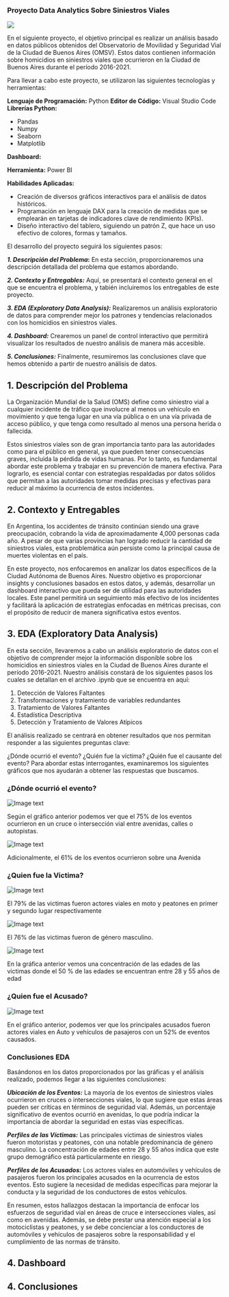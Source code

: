 ### Proyecto Data Analytics Sobre Siniestros Viales

![](https://www.autopista.es/uploads/s1/56/95/38/2/article-se-debe-llamar-a-los-accidentes-de-trafico-siniestro-vial-101778-542913d2a7f82.jpeg)

En el siguiente proyecto, el objetivo principal es realizar un análisis basado en datos públicos obtenidos del Observatorio de Movilidad y Seguridad Vial de la Ciudad de Buenos Aires (OMSV). Estos datos contienen información sobre homicidios en siniestros viales que ocurrieron en la Ciudad de Buenos Aires durante el período 2016-2021.

Para llevar a cabo este proyecto, se utilizaron las siguientes tecnologías y herramientas:

**Lenguaje de Programación:** Python
**Editor de Código:** Visual Studio Code
**Librerías Python:**
+ Pandas
+ Numpy
+ Seaborn
+ Matplotlib

**Dashboard:**

**Herramienta:** Power BI

**Habilidades Aplicadas:**
+ Creación de diversos gráficos interactivos para el análisis de datos históricos.
+ Programación en lenguaje DAX para la creación de medidas que se emplearán en tarjetas de indicadores clave de rendimiento (KPIs).
+ Diseño interactivo del tablero, siguiendo un patrón Z, que hace un uso efectivo de colores, formas y tamaños.

El desarrollo del proyecto seguirá los siguientes pasos:

***1. Descripción del Problema*:** En esta sección, proporcionaremos una descripción detallada del problema que estamos abordando.

***2. Contexto y Entregables:*** Aquí, se presentará el contexto general en el que se encuentra el problema, y tabién incluiremos los entregables de este proyecto.

***3. EDA (Exploratory Data Analysis):*** Realizaremos un análisis exploratorio de datos para comprender mejor los patrones y tendencias relacionados con los homicidios en siniestros viales.

***4. Dashboard:*** Crearemos un panel de control interactivo que permitirá visualizar los resultados de nuestro análisis de manera más accesible.

***5. Conclusiones:*** Finalmente, resumiremos las conclusiones clave que hemos obtenido a partir de nuestro análisis de datos.

## 1. Descripción del Problema

La Organización Mundial de la Salud (OMS) define como siniestro vial a cualquier incidente de tráfico que involucre al menos un vehículo en movimiento y que tenga lugar en una vía pública o en una vía privada de acceso público, y que tenga como resultado al menos una persona herida o fallecida.

Estos siniestros viales son de gran importancia tanto para las autoridades como para el público en general, ya que pueden tener consecuencias graves, incluida la pérdida de vidas humanas. Por lo tanto, es fundamental abordar este problema y trabajar en su prevención de manera efectiva. Para lograrlo, es esencial contar con estrategias respaldadas por datos sólidos que permitan a las autoridades tomar medidas precisas y efectivas para reducir al máximo la ocurrencia de estos incidentes.

## 2. Contexto y Entregables

En Argentina, los accidentes de tránsito continúan siendo una grave preocupación, cobrando la vida de aproximadamente 4,000 personas cada año. A pesar de que varias provincias han logrado reducir la cantidad de siniestros viales, esta problemática aún persiste como la principal causa de muertes violentas en el país.

En este proyecto, nos enfocaremos en analizar los datos específicos de la Ciudad Autónoma de Buenos Aires. Nuestro objetivo es proporcionar insights y conclusiones basados en estos datos, y además, desarrollar un dashboard interactivo que pueda ser de utilidad para las autoridades locales. Este panel permitirá un seguimiento más efectivo de los incidentes y facilitará la aplicación de estrategias enfocadas en métricas precisas, con el propósito de reducir de manera significativa estos eventos.

## 3. EDA (Exploratory Data Analysis)

En esta sección, llevaremos a cabo un análisis exploratorio de datos con el objetivo de comprender mejor la información disponible sobre los homicidios en siniestros viales en la Ciudad de Buenos Aires durante el período 2016-2021. Nuestro análisis constará de los siguientes pasos los cuales se detallan en el archivo .ipynb que se encuentra en aquí:

1. Detección de Valores Faltantes
2. Transformaciones y tratamiento de variables redundantes
3. Tratamiento de Valores Faltantes
4. Estadística Descriptiva
5. Detección y Tratamiento de Valores Atípicos

El análisis realizado se centrará en obtener resultados que nos permitan responder a las siguientes preguntas clave:

¿Dónde ocurrió el evento?
¿Quién fue la víctima?
¿Quién fue el causante del evento?
Para abordar estas interrogantes, examinaremos los siguientes gráficos que nos ayudarán a obtener las respuestas que buscamos.

### ¿Dónde ocurrió el evento?

![Image text](https://github.com/ctorres2747/Proyecto-Data-Analytics-Siniestros-Viales/blob/main/Imagenes/Countplot_Cruce.png)

Según el gráfico anterior podemos ver que el 75% de los eventos ocurrieron en un cruce o intersección vial entre avenidas, calles o autopistas.

![Image text](https://github.com/ctorres2747/Proyecto-Data-Analytics-Siniestros-Viales/blob/main/Imagenes/Countplot_TIPO_DE_CALLE.png)

Adicionalmente, el 61% de los eventos ocurrieron sobre una Avenida

### ¿Quien fue la Victima?

![Image text](https://github.com/ctorres2747/Proyecto-Data-Analytics-Siniestros-Viales/blob/main/Imagenes/Countplot_Victima.png)

El 79% de las victimas fueron actores viales en moto y peatones en primer y segundo lugar respectivamente

![Image text](https://github.com/ctorres2747/Proyecto-Data-Analytics-Siniestros-Viales/blob/main/Imagenes/Countplot_sexo_victima.png)

El 76% de las victimas fueron de género masculino.

![Image text](https://github.com/ctorres2747/Proyecto-Data-Analytics-Siniestros-Viales/blob/main/Imagenes/Histograma.jpg)

En la gráfica anterior vemos una concentración de las edades de las victimas donde el 50 % de las edades se encuentran entre 28 y 55 años de edad

### ¿Quien fue el Acusado?

![Image text](https://github.com/ctorres2747/Proyecto-Data-Analytics-Siniestros-Viales/blob/main/Imagenes/Countplot_Acusado.png)

En el gráfico anterior, podemos ver que los principales acusados fueron actores viales en Auto y vehículos de pasajeros con un 52% de eventos causados.

### Conclusiones EDA

Basándonos en los datos proporcionados por las gráficas y el análisis realizado, podemos llegar a las siguientes conclusiones:

***Ubicación de los Eventos:*** La mayoría de los eventos de siniestros viales ocurrieron en cruces o intersecciones viales, lo que sugiere que estas áreas pueden ser críticas en términos de seguridad vial. Además, un porcentaje significativo de eventos ocurrió en avenidas, lo que podría indicar la importancia de abordar la seguridad en estas vías específicas.

***Perfiles de las Víctimas:*** Las principales víctimas de siniestros viales fueron motoristas y peatones, con una notable predominancia de género masculino. La concentración de edades entre 28 y 55 años indica que este grupo demográfico está particularmente en riesgo.

***Perfiles de los Acusados:*** Los actores viales en automóviles y vehículos de pasajeros fueron los principales acusados en la ocurrencia de estos eventos. Esto sugiere la necesidad de medidas específicas para mejorar la conducta y la seguridad de los conductores de estos vehículos.

En resumen, estos hallazgos destacan la importancia de enfocar los esfuerzos de seguridad vial en áreas de cruce e intersecciones viales, así como en avenidas. Además, se debe prestar una atención especial a los motociclistas y peatones, y se debe concienciar a los conductores de automóviles y vehículos de pasajeros sobre la responsabilidad y el cumplimiento de las normas de tránsito. 

## 4. Dashboard



## 4. Conclusiones
